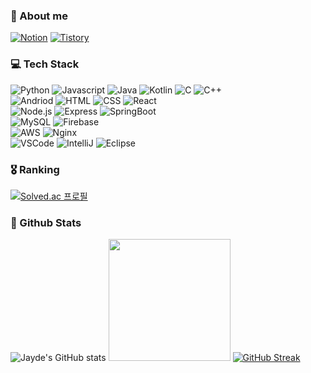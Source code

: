 ### 💫 About me
<a href="https://jay-de.notion.site/c736a27d13a949798b6b1cb2c9435dbb?pvs=4">![Notion](https://img.shields.io/badge/notion-ffffff?style=for-the-badge&logo=notion&logoColor=black)</a>
<a href="https://ariha1982.tistory.com/">![Tistory](https://img.shields.io/badge/tistory-ffffff?style=for-the-badge&logo=tistory&logoColor=black)</a>
### 💻 Tech Stack
![Python](https://img.shields.io/badge/Python-ffffff?style=for-the-badge&logo=python&logoColor=black)
![Javascript](https://img.shields.io/badge/JavaScript-FFFFFF?style=for-the-badge&logo=JavaScript&logoColor=black)
![Java](https://img.shields.io/badge/Java-FFFFFF?style=for-the-badge&logo=openjdk&logoColor=black)
![Kotlin](https://img.shields.io/badge/Kotlin-FFFFFF?&style=for-the-badge&logo=kotlin&logoColor=black)
![C](https://img.shields.io/badge/C-FFFFFF?style=for-the-badge&logo=c&logoColor=black)
![C++](https://img.shields.io/badge/C%2B%2B-FFFFFF?style=for-the-badge&logo=c%2B%2B&logoColor=black)
<br>
![Andriod](https://img.shields.io/badge/Android_Studio-FFFFFF?style=for-the-badge&logo=android-studio&logoColor=black)
![HTML](https://img.shields.io/badge/HTML5-FFFFFF?style=for-the-badge&logo=html5&logoColor=black)
![CSS](https://img.shields.io/badge/CSS-FFFFFF?&style=for-the-badge&logo=css3&logoColor=black)
![React](https://img.shields.io/badge/React-FFFFFF?style=for-the-badge&logo=react&logoColor=black)
<br>
![Node.js](https://img.shields.io/badge/Node.js-FFFFFF?style=for-the-badge&logo=node.js&logoColor=black)
![Express](https://img.shields.io/badge/Express-FFFFFF?style=for-the-badge&logo=Express&logoColor=black)
![SpringBoot](https://img.shields.io/badge/Spring_Boot-FFFFFF?style=for-the-badge&logo=springboot&logoColor=black)
<br>
![MySQL](https://img.shields.io/badge/MySQL-FFFFFF?style=for-the-badge&logo=mysql&logoColor=black)
![Firebase](https://img.shields.io/badge/Firebase-FFFFFF?style=for-the-badge&logo=firebase&logoColor=black)
<br>
![AWS](https://img.shields.io/badge/amazon_aws-FFFFFF?style=for-the-badge&logo=amazonaws&logoColor=black)
![Nginx](https://img.shields.io/badge/nginx-FFFFFF?style=for-the-badge&logo=nginx&logoColor=black)
<br>
![VSCode](https://img.shields.io/badge/visual_studio_code-FFFFFF?style=for-the-badge&logo=visualstudiocode&logoColor=black)
![IntelliJ](https://img.shields.io/badge/intellij_idea-FFFFFF?style=for-the-badge&logo=intellijidea&logoColor=black)
![Eclipse](https://img.shields.io/badge/eclipse_ide-FFFFFF?style=for-the-badge&logo=eclipseide&logoColor=black)
### 🎖️ Ranking
[![Solved.ac 프로필](http://mazassumnida.wtf/api/v2/generate_badge?boj=ariha1982)](https://solved.ac/ariha1982)
### 🥧 Github Stats
![Jayde's GitHub stats](https://github-readme-stats.vercel.app/api?username=ariha1982&show_icons=true&theme=solarized-light&hide_border=true)
<a href="https://github.com/ariha1982"><img style="height:195px" src="https://github-readme-stats.vercel.app/api/top-langs/?username=ariha1982&layout=donut&theme=solarized-light&hide_border=true" /></a>
<a href="https://git.io/streak-stats"><img src="https://streak-stats.demolab.com?user=ariha1982&theme=solarized-light&hide_border=true&card_width=790" alt="GitHub Streak" /></a>
